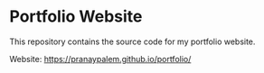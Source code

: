 # Portfolio Website

This repository contains the source code for my portfolio website.

Website: https://pranaypalem.github.io/portfolio/
